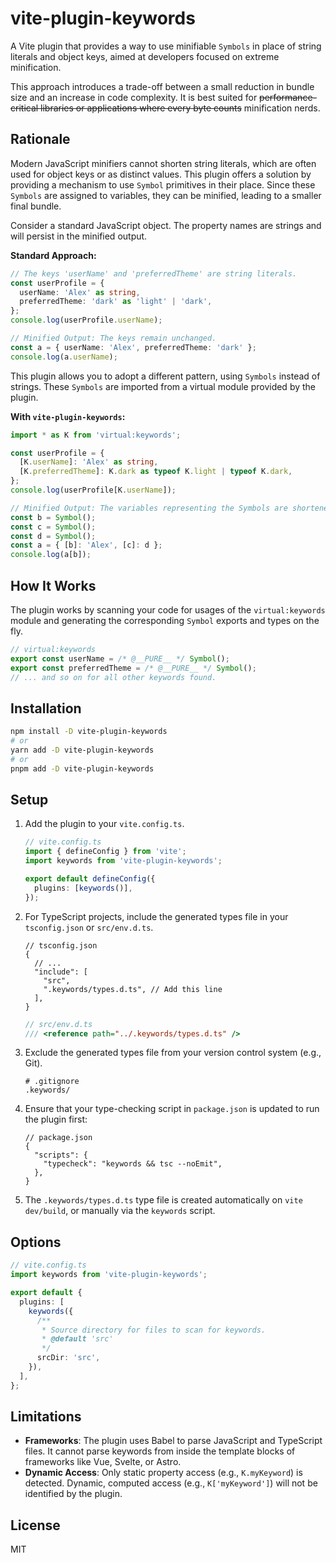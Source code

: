 # vite-plugin-keywords

A Vite plugin that provides a way to use minifiable `Symbols` in place of string literals and object keys, aimed at developers focused on extreme minification.

This approach introduces a trade-off between a small reduction in bundle size and an increase in code complexity. It is best suited for ~~performance-critical libraries or applications where every byte counts~~ minification nerds.

## Rationale

Modern JavaScript minifiers cannot shorten string literals, which are often used for object keys or as distinct values. This plugin offers a solution by providing a mechanism to use `Symbol` primitives in their place. Since these `Symbols` are assigned to variables, they can be minified, leading to a smaller final bundle.

Consider a standard JavaScript object. The property names are strings and will persist in the minified output.

**Standard Approach:**

```ts
// The keys 'userName' and 'preferredTheme' are string literals.
const userProfile = {
  userName: 'Alex' as string,
  preferredTheme: 'dark' as 'light' | 'dark',
};
console.log(userProfile.userName);

// Minified Output: The keys remain unchanged.
const a = { userName: 'Alex', preferredTheme: 'dark' };
console.log(a.userName);
```

This plugin allows you to adopt a different pattern, using `Symbols` instead of strings. These `Symbols` are imported from a virtual module provided by the plugin.

**With `vite-plugin-keywords`:**

```ts
import * as K from 'virtual:keywords';

const userProfile = {
  [K.userName]: 'Alex' as string,
  [K.preferredTheme]: K.dark as typeof K.light | typeof K.dark,
};
console.log(userProfile[K.userName]);

// Minified Output: The variables representing the Symbols are shortened.
const b = Symbol();
const c = Symbol();
const d = Symbol();
const a = { [b]: 'Alex', [c]: d };
console.log(a[b]);
```

## How It Works

The plugin works by scanning your code for usages of the `virtual:keywords` module and generating the corresponding `Symbol` exports and types on the fly.

```ts
// virtual:keywords
export const userName = /* @__PURE__ */ Symbol();
export const preferredTheme = /* @__PURE__ */ Symbol();
// ... and so on for all other keywords found.
```

## Installation

```bash
npm install -D vite-plugin-keywords
# or
yarn add -D vite-plugin-keywords
# or
pnpm add -D vite-plugin-keywords
```

## Setup

1.  Add the plugin to your `vite.config.ts`.

    ```ts
    // vite.config.ts
    import { defineConfig } from 'vite';
    import keywords from 'vite-plugin-keywords';

    export default defineConfig({
      plugins: [keywords()],
    });
    ```

2.  For TypeScript projects, include the generated types file in your `tsconfig.json` or `src/env.d.ts`.

    ```jsonc
    // tsconfig.json
    {
      // ...
      "include": [
        "src",
        ".keywords/types.d.ts", // Add this line
      ],
    }
    ```

    ```ts
    // src/env.d.ts
    /// <reference path="../.keywords/types.d.ts" />
    ```

3.  Exclude the generated types file from your version control system (e.g., Git).

    ```gitignore
    # .gitignore
    .keywords/
    ```

4.  Ensure that your type-checking script in `package.json` is updated to run the plugin first:

    ```jsonc
    // package.json
    {
      "scripts": {
        "typecheck": "keywords && tsc --noEmit",
      },
    }
    ```

5.  The `.keywords/types.d.ts` type file is created automatically on `vite dev/build`, or manually via the `keywords` script.

## Options

```ts
// vite.config.ts
import keywords from 'vite-plugin-keywords';

export default {
  plugins: [
    keywords({
      /**
       * Source directory for files to scan for keywords.
       * @default 'src'
       */
      srcDir: 'src',
    }),
  ],
};
```

## Limitations

- **Frameworks**: The plugin uses Babel to parse JavaScript and TypeScript files. It cannot parse keywords from inside the template blocks of frameworks like Vue, Svelte, or Astro.
- **Dynamic Access**: Only static property access (e.g., `K.myKeyword`) is detected. Dynamic, computed access (e.g., `K['myKeyword']`) will not be identified by the plugin.

## License

MIT

